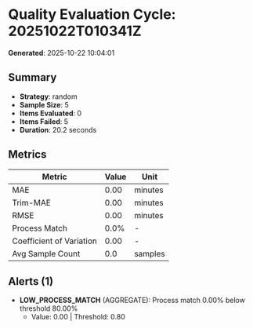 # Quality Evaluation Cycle: 20251022T010341Z

**Generated**: 2025-10-22 10:04:01

## Summary

- **Strategy**: random
- **Sample Size**: 5
- **Items Evaluated**: 0
- **Items Failed**: 5
- **Duration**: 20.2 seconds

## Metrics

| Metric | Value | Unit |
|--------|-------|------|
| MAE | 0.00 | minutes |
| Trim-MAE | 0.00 | minutes |
| RMSE | 0.00 | minutes |
| Process Match | 0.0% | - |
| Coefficient of Variation | 0.00 | - |
| Avg Sample Count | 0.0 | samples |

## Alerts (1)

- **LOW_PROCESS_MATCH** (AGGREGATE): Process match 0.00% below threshold 80.00%
  - Value: 0.00 | Threshold: 0.80
